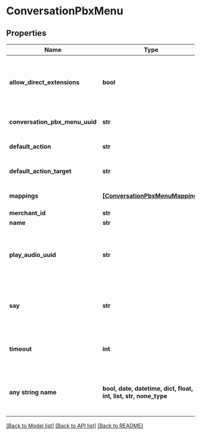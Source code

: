 # ConversationPbxMenu


## Properties
Name | Type | Description | Notes
------------ | ------------- | ------------- | -------------
**allow_direct_extensions** | **bool** | If true, the customer is allowed to input direct extensions within this menu | [optional] 
**conversation_pbx_menu_uuid** | **str** | Conversation Pbx Menu UUID | [optional] 
**default_action** | **str** | The default action for this menu | [optional] 
**default_action_target** | **str** | The default action target for this menu | [optional] 
**mappings** | [**[ConversationPbxMenuMapping]**](ConversationPbxMenuMapping.md) | Action mappings for this menu | [optional] 
**merchant_id** | **str** | Merchant Id | [optional] 
**name** | **str** | Menu name | [optional] 
**play_audio_uuid** | **str** | An optional audio clip that plays when a customer enters this menu | [optional] 
**say** | **str** | An optional saying that plays when a customer enters this menu | [optional] 
**timeout** | **int** | The idle seconds before this menu times out | [optional] 
**any string name** | **bool, date, datetime, dict, float, int, list, str, none_type** | any string name can be used but the value must be the correct type | [optional]

[[Back to Model list]](../README.md#documentation-for-models) [[Back to API list]](../README.md#documentation-for-api-endpoints) [[Back to README]](../README.md)


